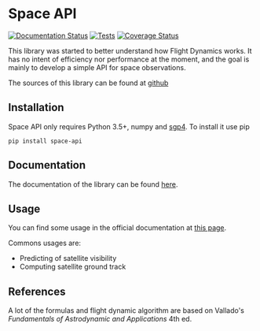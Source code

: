 Space API
=========

[![Documentation Status](http://readthedocs.org/projects/space-api/badge/?version=latest)](http://space-api.readthedocs.io/en/latest/?badge=latest)
[![Tests](https://travis-ci.org/galactics/space-api.svg?branch=master)](https://travis-ci.org/galactics/space-api)
[![Coverage Status](https://coveralls.io/repos/github/galactics/space-api/badge.svg?branch=master)](https://coveralls.io/github/galactics/space-api?branch=master)

This library was started to better understand how Flight Dynamics works. It
has no intent of efficiency nor performance at the moment, and the goal is
mainly to develop a simple API for space observations.

The sources of this library can be found at [github](https://github.com/galactics/space-api)

Installation
------------

Space API only requires Python 3.5+, numpy and [sgp4](https://github.com/brandon-rhodes/python-sgp4). To install it use pip

    pip install space-api

Documentation
-------------

The documentation of the library can be found [here](http://space-api.readthedocs.io/en/latest/).

Usage
-----

You can find some usage in the official documentation at [this page](http://space-api.readthedocs.io/en/latest//examples.html).

Commons usages are:

*   Predicting of satellite visibility
*   Computing satellite ground track

References
----------

A lot of the formulas and flight dynamic algorithm are based on Vallado's
_Fundamentals of Astrodynamic and Applications_ 4th ed.